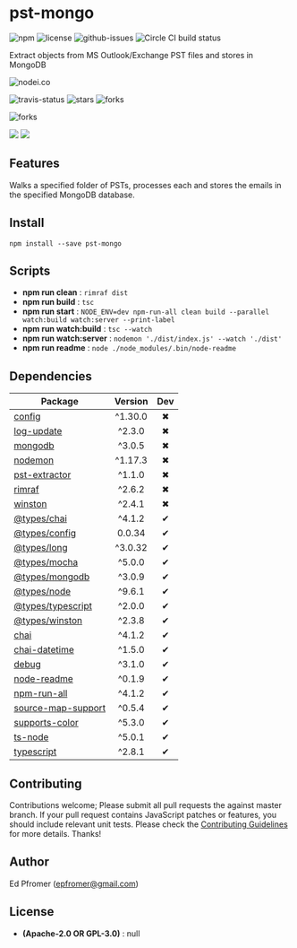# pst-mongo

![npm](https://img.shields.io/npm/v/pst-mongo.svg) ![license](https://img.shields.io/npm/l/pst-mongo.svg) ![github-issues](https://img.shields.io/github/issues/epfromer/pst-extractor.svg)  ![Circle CI build status](https://circleci.com/gh/epfromer/pst-extractor.svg?style=svg)

Extract objects from MS Outlook/Exchange PST files and stores in MongoDB

![nodei.co](https://nodei.co/npm/pst-mongo.png?downloads=true&downloadRank=true&stars=true)

![travis-status](https://img.shields.io/travis/epfromer/pst-extractor.svg)
![stars](https://img.shields.io/github/stars/epfromer/pst-extractor.svg)
![forks](https://img.shields.io/github/forks/epfromer/pst-extractor.svg)

![forks](https://img.shields.io/github/forks/epfromer/pst-extractor.svg)

![](https://david-dm.org/epfromer/pst-extractor/status.svg)
![](https://david-dm.org/epfromer/pst-extractor/dev-status.svg)

## Features

Walks a specified folder of PSTs, processes each and stores the emails in the specified MongoDB database.

## Install

`npm install --save pst-mongo`


## Scripts

 - **npm run clean** : `rimraf dist`
 - **npm run build** : `tsc`
 - **npm run start** : `NODE_ENV=dev npm-run-all clean build --parallel watch:build watch:server --print-label`
 - **npm run watch:build** : `tsc --watch`
 - **npm run watch:server** : `nodemon './dist/index.js' --watch './dist'`
 - **npm run readme** : `node ./node_modules/.bin/node-readme`

## Dependencies

Package | Version | Dev
--- |:---:|:---:
[config](https://www.npmjs.com/package/config) | ^1.30.0 | ✖
[log-update](https://www.npmjs.com/package/log-update) | ^2.3.0 | ✖
[mongodb](https://www.npmjs.com/package/mongodb) | ^3.0.5 | ✖
[nodemon](https://www.npmjs.com/package/nodemon) | ^1.17.3 | ✖
[pst-extractor](https://www.npmjs.com/package/pst-extractor) | ^1.1.0 | ✖
[rimraf](https://www.npmjs.com/package/rimraf) | ^2.6.2 | ✖
[winston](https://www.npmjs.com/package/winston) | ^2.4.1 | ✖
[@types/chai](https://www.npmjs.com/package/@types/chai) | ^4.1.2 | ✔
[@types/config](https://www.npmjs.com/package/@types/config) | 0.0.34 | ✔
[@types/long](https://www.npmjs.com/package/@types/long) | ^3.0.32 | ✔
[@types/mocha](https://www.npmjs.com/package/@types/mocha) | ^5.0.0 | ✔
[@types/mongodb](https://www.npmjs.com/package/@types/mongodb) | ^3.0.9 | ✔
[@types/node](https://www.npmjs.com/package/@types/node) | ^9.6.1 | ✔
[@types/typescript](https://www.npmjs.com/package/@types/typescript) | ^2.0.0 | ✔
[@types/winston](https://www.npmjs.com/package/@types/winston) | ^2.3.8 | ✔
[chai](https://www.npmjs.com/package/chai) | ^4.1.2 | ✔
[chai-datetime](https://www.npmjs.com/package/chai-datetime) | ^1.5.0 | ✔
[debug](https://www.npmjs.com/package/debug) | ^3.1.0 | ✔
[node-readme](https://www.npmjs.com/package/node-readme) | ^0.1.9 | ✔
[npm-run-all](https://www.npmjs.com/package/npm-run-all) | ^4.1.2 | ✔
[source-map-support](https://www.npmjs.com/package/source-map-support) | ^0.5.4 | ✔
[supports-color](https://www.npmjs.com/package/supports-color) | ^5.3.0 | ✔
[ts-node](https://www.npmjs.com/package/ts-node) | ^5.0.1 | ✔
[typescript](https://www.npmjs.com/package/typescript) | ^2.8.1 | ✔


## Contributing

Contributions welcome; Please submit all pull requests the against master branch. If your pull request contains JavaScript patches or features, you should include relevant unit tests. Please check the [Contributing Guidelines](contributng.md) for more details. Thanks!

## Author

Ed Pfromer (epfromer@gmail.com)

## License

 - **(Apache-2.0 OR GPL-3.0)** : null
